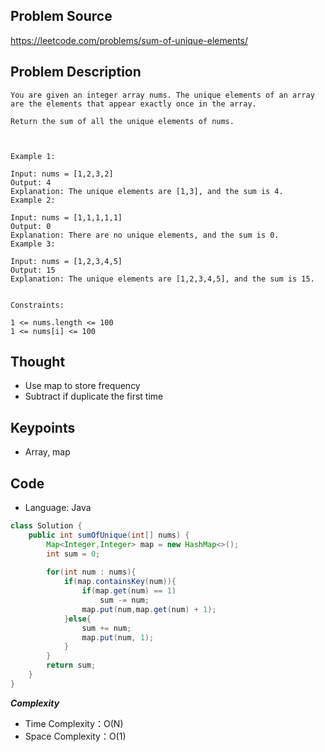 ## Problem Source
https://leetcode.com/problems/sum-of-unique-elements/

## Problem Description
```
You are given an integer array nums. The unique elements of an array are the elements that appear exactly once in the array.

Return the sum of all the unique elements of nums.

 

Example 1:

Input: nums = [1,2,3,2]
Output: 4
Explanation: The unique elements are [1,3], and the sum is 4.
Example 2:

Input: nums = [1,1,1,1,1]
Output: 0
Explanation: There are no unique elements, and the sum is 0.
Example 3:

Input: nums = [1,2,3,4,5]
Output: 15
Explanation: The unique elements are [1,2,3,4,5], and the sum is 15.
 

Constraints:

1 <= nums.length <= 100
1 <= nums[i] <= 100

```

## Thought
- Use map to store frequency
- Subtract if duplicate the first time


## Keypoints
- Array, map


## Code
* Language: Java

```Java
class Solution {
    public int sumOfUnique(int[] nums) {
        Map<Integer,Integer> map = new HashMap<>();
        int sum = 0;
        
        for(int num : nums){
            if(map.containsKey(num)){
                if(map.get(num) == 1)
                    sum -= num;
                map.put(num,map.get(num) + 1);
            }else{
                sum += num;
                map.put(num, 1);
            }
        }
        return sum;
    }
}
```

***Complexity***
- Time Complexity：O(N)
- Space Complexity：O(1)
